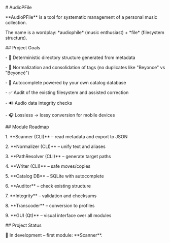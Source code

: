 \# AudioPFile



\*\*AudioPFile\*\* is a tool for systematic management of a personal music collection.  

The name is a wordplay: \*audiophile\* (music enthusiast) + \*file\* (filesystem structure).



\## Project Goals

\- 📂 Deterministic directory structure generated from metadata  

\- 📝 Normalization and consolidation of tags (no duplicates like "Beyonce" vs "Beyoncé")  

\- 🔄 Autocomplete powered by your own catalog database  

\- ✅ Audit of the existing filesystem and assisted correction  

\- 🔊 Audio data integrity checks  

\- 🎧 Lossless → lossy conversion for mobile devices  



\## Module Roadmap

1\. \*\*Scanner (CLI)\*\* – read metadata and export to JSON  

2\. \*\*Normalizer (CLI)\*\* – unify text and aliases  

3\. \*\*PathResolver (CLI)\*\* – generate target paths  

4\. \*\*Writer (CLI)\*\* – safe moves/copies  

5\. \*\*Catalog DB\*\* – SQLite with autocomplete  

6\. \*\*Auditor\*\* – check existing structure  

7\. \*\*Integrity\*\* – validation and checksums  

8\. \*\*Transcoder\*\* – conversion to profiles  

9\. \*\*GUI (Qt)\*\* – visual interface over all modules  



\## Project Status

🚧 In development – first module: \*\*Scanner\*\*.



